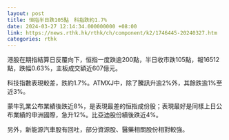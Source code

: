 ```yaml
---
layout: post
title: 恒指半日跌105點　科指跌約1.7%
date: 2024-03-27 12:14:34.000000000 +08:00
link: https://news.rthk.hk/rthk/ch/component/k2/1746445-20240327.htm
categories: rthk
---
```


港股在期指結算日反覆向下，恒指一度跌逾200點，半日收市跌105點，報16512點，跌幅0.63%，主板成交額近607億元。

科技指數表現較差，跌約1.7%。ATMXJ中，除了騰訊升逾2%外，其餘跌逾1%至近3%。

蒙牛乳業公布業績後跌近8%，是表現最差的恒指成份股；表現最好是同樣上日公布業績的申洲國際，急升12%。比亞迪股份績後跌近4%。

另外，新能源汽車股有回吐，部分資源股、醫藥相關股份相對較強。
